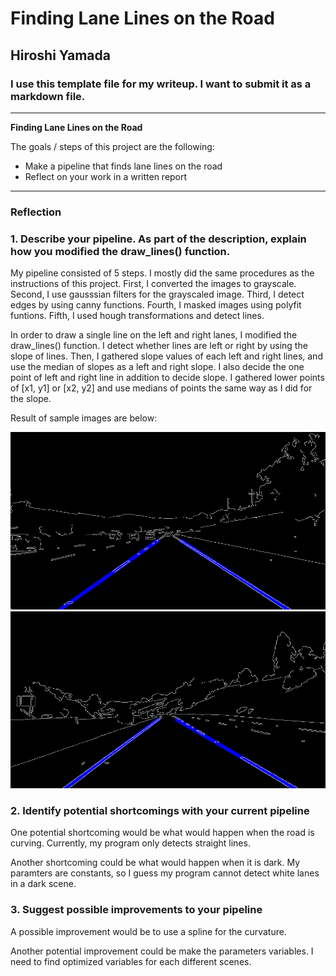 # **Finding Lane Lines on the Road** 

## Hiroshi Yamada

### I use this template file for my writeup. I want to submit it as a markdown file. 
---

**Finding Lane Lines on the Road**

The goals / steps of this project are the following:
* Make a pipeline that finds lane lines on the road
* Reflect on your work in a written report


[//]: # (Image References)

[image1]: ./test_images_output/solidWhiteRight.jpg "result1"
[image2]: ./test_images_output/solidYellowCurve2.jpg "result2"

---

### Reflection

### 1. Describe your pipeline. As part of the description, explain how you modified the draw_lines() function.

My pipeline consisted of 5 steps. I mostly did the same procedures as the instructions of this project. First, I converted the images to grayscale. Second, I use gausssian filters for the grayscaled image. Third, I detect edges by using canny functions. Fourth, I masked images using polyfit funtions. Fifth, I used hough transformations and detect lines.

In order to draw a single line on the left and right lanes, I modified the draw_lines() function.
I detect whether lines are left or right by using the slope of lines. Then, I gathered slope values of each left and right lines, and use the median of slopes as a left and right slope. I also decide the one point of left and right line in addition to decide slope.  I gathered lower points of [x1, y1] or [x2, y2] and use medians of points the same way as I did for the slope.

Result of sample images are below: 

![solidWhiteRight][image1]
![solidYellowCurve2][image2]


### 2. Identify potential shortcomings with your current pipeline


One potential shortcoming would be what would happen when the road is curving.
Currently, my program only detects straight lines.

Another shortcoming could be what would happen when it is dark.
My paramters are constants, so I guess my program cannot detect white lanes in a dark scene.


### 3. Suggest possible improvements to your pipeline

A possible improvement would be to use a spline for the curvature.

Another potential improvement could be make the parameters variables.
I need to find optimized variables for each different scenes.